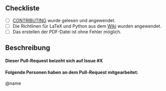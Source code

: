 <!--
Dies wird unsere Vorlage für ein Pull-Request. 
V0.1
-->
## Checkliste
- [ ] [CONTRIBUTING](https://github.com/Informatik-HS-KL/Python-Tutorial/blob/develop/CONTRIBUTING.md) wurde gelesen und angewendet.
- [ ] Die Richtlinen für LaTeX und Python aus dem [Wiki](https://github.com/Informatik-HS-KL/Python-Tutorial/wiki) wurden angewendet.
- [ ] Das erstellen der PDF-Datei ist ohne Fehler möglich.

## Beschreibung

#### Dieser Pull-Request beizeht sich auf Issue #X

<!--
Kurze Beschreibung was dieser Pull-Request hinzufügt und/oder ändert.
-->

#### Folgende Personen haben an dem Pull-Request mitgearbeitet:

@name 
